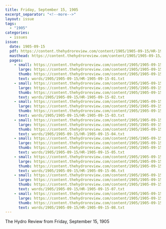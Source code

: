 ```yaml
---
title: Friday, September 15, 1905
excerpt_separator: "<!--more-->"
layout: issue
tags:
  - "1905"
categories:
  - issues
issue:
  date: 1905-09-15
  pdf: https://content.thehydroreview.com/content/1905/1905-09-15/HR-1905-09-15.pdf
  masthead: https://content.thehydroreview.com/content/1905/1905-09-15/masthead/HR-1905-09-15.jpg
  pages:
    - small: https://content.thehydroreview.com/content/1905/1905-09-15/small/HR-1905-09-15-01.jpg
      large: https://content.thehydroreview.com/content/1905/1905-09-15/large/HR-1905-09-15-01.jpg
      thumb: https://content.thehydroreview.com/content/1905/1905-09-15/thumbnails/HR-1905-09-15-01.jpg
      text: words/1905/1905-09-15/HR-1905-09-15-01.txt
    - small: https://content.thehydroreview.com/content/1905/1905-09-15/small/HR-1905-09-15-02.jpg
      large: https://content.thehydroreview.com/content/1905/1905-09-15/large/HR-1905-09-15-02.jpg
      thumb: https://content.thehydroreview.com/content/1905/1905-09-15/thumbnails/HR-1905-09-15-02.jpg
      text: words/1905/1905-09-15/HR-1905-09-15-02.txt
    - small: https://content.thehydroreview.com/content/1905/1905-09-15/small/HR-1905-09-15-03.jpg
      large: https://content.thehydroreview.com/content/1905/1905-09-15/large/HR-1905-09-15-03.jpg
      thumb: https://content.thehydroreview.com/content/1905/1905-09-15/thumbnails/HR-1905-09-15-03.jpg
      text: words/1905/1905-09-15/HR-1905-09-15-03.txt
    - small: https://content.thehydroreview.com/content/1905/1905-09-15/small/HR-1905-09-15-04.jpg
      large: https://content.thehydroreview.com/content/1905/1905-09-15/large/HR-1905-09-15-04.jpg
      thumb: https://content.thehydroreview.com/content/1905/1905-09-15/thumbnails/HR-1905-09-15-04.jpg
      text: words/1905/1905-09-15/HR-1905-09-15-04.txt
    - small: https://content.thehydroreview.com/content/1905/1905-09-15/small/HR-1905-09-15-05.jpg
      large: https://content.thehydroreview.com/content/1905/1905-09-15/large/HR-1905-09-15-05.jpg
      thumb: https://content.thehydroreview.com/content/1905/1905-09-15/thumbnails/HR-1905-09-15-05.jpg
      text: words/1905/1905-09-15/HR-1905-09-15-05.txt
    - small: https://content.thehydroreview.com/content/1905/1905-09-15/small/HR-1905-09-15-06.jpg
      large: https://content.thehydroreview.com/content/1905/1905-09-15/large/HR-1905-09-15-06.jpg
      thumb: https://content.thehydroreview.com/content/1905/1905-09-15/thumbnails/HR-1905-09-15-06.jpg
      text: words/1905/1905-09-15/HR-1905-09-15-06.txt
    - small: https://content.thehydroreview.com/content/1905/1905-09-15/small/HR-1905-09-15-07.jpg
      large: https://content.thehydroreview.com/content/1905/1905-09-15/large/HR-1905-09-15-07.jpg
      thumb: https://content.thehydroreview.com/content/1905/1905-09-15/thumbnails/HR-1905-09-15-07.jpg
      text: words/1905/1905-09-15/HR-1905-09-15-07.txt
    - small: https://content.thehydroreview.com/content/1905/1905-09-15/small/HR-1905-09-15-08.jpg
      large: https://content.thehydroreview.com/content/1905/1905-09-15/large/HR-1905-09-15-08.jpg
      thumb: https://content.thehydroreview.com/content/1905/1905-09-15/thumbnails/HR-1905-09-15-08.jpg
      text: words/1905/1905-09-15/HR-1905-09-15-08.txt
---
```


The Hydro Review from Friday, September 15, 1905

<!--more-->

